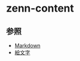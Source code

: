 # zenn-content
## 参照
* [Markdown](https://zenn.dev/zenn/articles/markdown-guide)
* [絵文字](https://getemoji.com/)